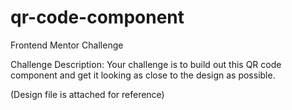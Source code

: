 # qr-code-component
Frontend Mentor Challenge

Challenge Description:
Your challenge is to build out this QR code component and get it looking as close to the design as possible.

(Design file is attached for reference)
